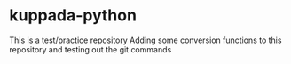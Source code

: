 # kuppada-python
This is a test/practice repository 
Adding some conversion functions to this repository and testing out the git commands
